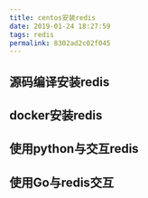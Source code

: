 ```yaml
---
title: centos安装redis
date: 2019-01-24 18:27:59
tags: redis
permalink: 8302ad2c02f045
---
```


## 源码编译安装redis

## docker安装redis

## 使用python与交互redis

## 使用Go与redis交互
